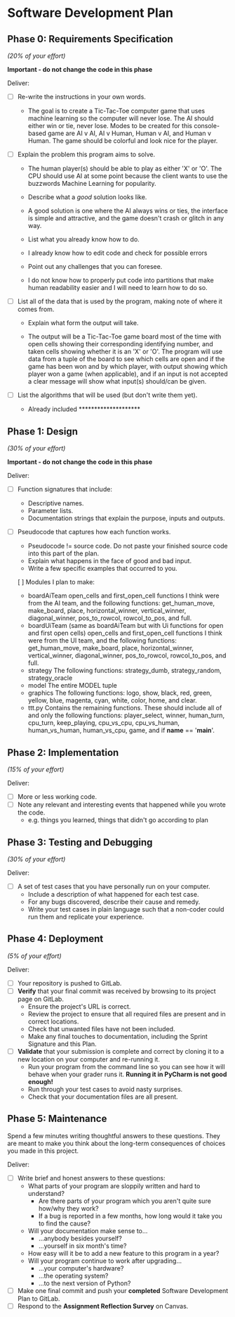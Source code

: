 # Software Development Plan

## Phase 0: Requirements Specification
*(20% of your effort)*

**Important - do not change the code in this phase**

Deliver:

*   [ ] Re-write the instructions in your own words.

    *   The goal is to create a Tic-Tac-Toe computer game that uses machine learning so the computer will never lose. The AI should either win or tie, never lose. Modes to be created for this console-based game are AI v AI, AI v Human, Human v AI, and Human v Human. The game should be colorful and look nice for the player.

*   [ ] Explain the problem this program aims to solve.
 
    *   The human player(s) should be able to play as either 'X' or 'O'. The CPU should use AI at some point because the client wants to use the buzzwords Machine Learning for popularity. 

    *   Describe what a *good* solution looks like.

    *   A good solution is one where the AI always wins or ties, the interface is simple and attractive, and the game doesn't crash or glitch in any way.

    *   List what you already know how to do.

    *   I already know how to edit code and check for possible errors

    *   Point out any challenges that you can foresee.

    *   I do not know how to properly put code into partitions that make human readability easier and I will need to learn how to do so.

*   [ ] List all of the data that is used by the program, making note of where it comes from.
    *   Explain what form the output will take.

    *   The output will be a Tic-Tac-Toe game board most of the time with open cells showing their corresponding identifying number, and taken cells showing whether it is an 'X' or 'O'. The program will use data from a tuple of the board to see which cells are open and if the game has been won and by which player, with output showing which player won a game (when applicable), and if an input is not accepted a clear message will show what input(s) should/can be given.

*   [ ] List the algorithms that will be used (but don't write them yet).

    *   Already included ********************


## Phase 1: Design
*(30% of your effort)*

**Important - do not change the code in this phase**

Deliver:

*   [ ] Function signatures that include:
    *   Descriptive names.
    *   Parameter lists.
    *   Documentation strings that explain the purpose, inputs and outputs.
*   [ ] Pseudocode that captures how each function works.
    *   Pseudocode != source code.  Do not paste your finished source code into this part of the plan.
    *   Explain what happens in the face of good and bad input.
    *   Write a few specific examples that occurred to you.


    [ ] Modules I plan to make:
    *   boardAiTeam
        open_cells and first_open_cell functions I think were from the AI team, and the following functions: get_human_move, make_board, place, horizontal_winner, vertical_winner, diagonal_winner, pos_to_rowcol, rowcol_to_pos, and full.
    *   boardUiTeam (same as boardAiTeam but with Ui functions for open and first open cells)
        open_cells and first_open_cell functions I think were from the UI team, and the following functions: get_human_move, make_board, place, horizontal_winner, vertical_winner, diagonal_winner, pos_to_rowcol, rowcol_to_pos, and full.
    *   strategy
    	The following functions: strategy_dumb, strategy_random, strategy_oracle
    *   model
	The entire MODEL tuple
    *   graphics
        The following functions: logo, show, black, red, green, yellow, blue, magenta, cyan, white, color, home, and clear.  
    *   ttt.py
	Contains the remaining functions. These should include all of and only the following functions: player_select, winner, human_turn, cpu_turn, keep_playing, cpu_vs_cpu, cpu_vs_human, human_vs_human, human_vs_cpu, game, and if __name__ == '__main__'.


## Phase 2: Implementation
*(15% of your effort)*

Deliver:

*   [ ] More or less working code.
*   [ ] Note any relevant and interesting events that happened while you wrote the code.
    *   e.g. things you learned, things that didn't go according to plan


## Phase 3: Testing and Debugging
*(30% of your effort)*

Deliver:

*   [ ] A set of test cases that you have personally run on your computer.
    *   Include a description of what happened for each test case.
    *   For any bugs discovered, describe their cause and remedy.
    *   Write your test cases in plain language such that a non-coder could run them and replicate your experience.


## Phase 4: Deployment
*(5% of your effort)*

Deliver:

*   [ ] Your repository is pushed to GitLab.
*   [ ] **Verify** that your final commit was received by browsing to its project page on GitLab.
    *   Ensure the project's URL is correct.
    *   Review the project to ensure that all required files are present and in correct locations.
    *   Check that unwanted files have not been included.
    *   Make any final touches to documentation, including the Sprint Signature and this Plan.
*   [ ] **Validate** that your submission is complete and correct by cloning it to a new location on your computer and re-running it.
	*	Run your program from the command line so you can see how it will behave when your grader runs it.  **Running it in PyCharm is not good enough!**
    *   Run through your test cases to avoid nasty surprises.
    *   Check that your documentation files are all present.


## Phase 5: Maintenance

Spend a few minutes writing thoughtful answers to these questions.  They are meant to make you think about the long-term consequences of choices you made in this project.

Deliver:

*   [ ] Write brief and honest answers to these questions:
    *   What parts of your program are sloppily written and hard to understand?
        *   Are there parts of your program which you aren't quite sure how/why they work?
        *   If a bug is reported in a few months, how long would it take you to find the cause?
    *   Will your documentation make sense to...
        *   ...anybody besides yourself?
        *   ...yourself in six month's time?
    *   How easy will it be to add a new feature to this program in a year?
    *   Will your program continue to work after upgrading...
        *   ...your computer's hardware?
        *   ...the operating system?
        *   ...to the next version of Python?
*   [ ] Make one final commit and push your **completed** Software Development Plan to GitLab.
*   [ ] Respond to the **Assignment Reflection Survey** on Canvas.
